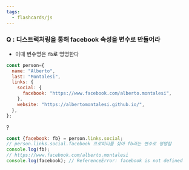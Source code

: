 ```yaml
---
tags:
  - flashcards/js
---
```

### Q : 디스트럭처링을 통해 facebook 속성을 변수로 만들어라
- 이때 변수명은 `fb`로 명명한다 
```js
const person={
  name: "Alberto",
  last: "Montalesi",
  links: {
    social: {
      facebook: "https://www.facebook.com/alberto.montalesi",
    },
    website: "https://albertomontalesi.github.io/",
  },
};
```
?
```js
const {facebook: fb} = person.links.social;
// person.links.social.facebook 프로퍼티를 찾아 fb라는 변수로 명명함
console.log(fb);
// https://www.facebook.com/alberto.montalesi
console.log(facebook); // ReferenceError: facebook is not defined
```

